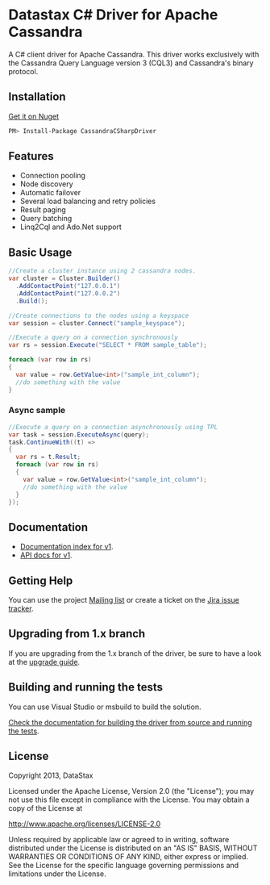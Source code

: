 # Datastax C# Driver for Apache Cassandra

A C# client driver for Apache Cassandra. This driver works exclusively with
the Cassandra Query Language version 3 (CQL3) and Cassandra's binary protocol.

## Installation

[Get it on Nuget](https://nuget.org/packages/CassandraCSharpDriver/)
```bash
PM> Install-Package CassandraCSharpDriver
```

## Features

- Connection pooling
- Node discovery
- Automatic failover
- Several load balancing and retry policies
- Result paging
- Query batching
- Linq2Cql and Ado.Net support


## Basic Usage

```csharp
//Create a cluster instance using 2 cassandra nodes.
var cluster = Cluster.Builder()
  .AddContactPoint("127.0.0.1")
  .AddContactPoint("127.0.0.2")
  .Build();

//Create connections to the nodes using a keyspace
var session = cluster.Connect("sample_keyspace");

//Execute a query on a connection synchronously
var rs = session.Execute("SELECT * FROM sample_table");

foreach (var row in rs)
{
  var value = row.GetValue<int>("sample_int_column");
  //do something with the value
}
```

### Async sample

```csharp
//Execute a query on a connection asynchronously using TPL
var task = session.ExecuteAsync(query);
task.ContinueWith((t) =>
{
  var rs = t.Result;
  foreach (var row in rs)
  {
    var value = row.GetValue<int>("sample_int_column");
    //do something with the value
  }
});
```

## Documentation

- [Documentation index for v1](http://www.datastax.com/documentation/developer/csharp-driver/1.0/webhelp/index.html).
- [API docs for v1](http://www.datastax.com/drivers/csharp/apidocs/).

## Getting Help

You can use the project [Mailing list](https://groups.google.com/a/lists.datastax.com/forum/#!forum/csharp-driver-user) or create a ticket on the [Jira issue tracker](https://datastax-oss.atlassian.net/browse/CSHARP).

## Upgrading from 1.x branch

If you are upgrading from the 1.x branch of the driver, be sure to have a look at the [upgrade guide](https://github.com/datastax/csharp-driver/blob/2.0/doc/upgrade-guide-2.0.md).

## Building and running the tests

You can use Visual Studio or msbuild to build the solution. 

[Check the documentation for building the driver from source and running the tests](https://github.com/datastax/csharp-driver/wiki/Building-and-running-tests).

## License
Copyright 2013, DataStax

Licensed under the Apache License, Version 2.0 (the "License");
you may not use this file except in compliance with the License.
You may obtain a copy of the License at

http://www.apache.org/licenses/LICENSE-2.0

Unless required by applicable law or agreed to in writing, software
distributed under the License is distributed on an "AS IS" BASIS,
WITHOUT WARRANTIES OR CONDITIONS OF ANY KIND, either express or implied.
See the License for the specific language governing permissions and
limitations under the License.
